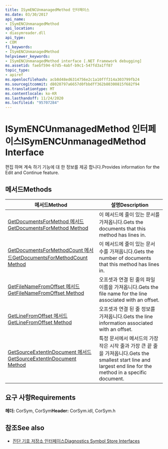 ```yaml
---
title: ISymENCUnmanagedMethod 인터페이스
ms.date: 03/30/2017
api_name:
- ISymENCUnmanagedMethod
api_location:
- diasymreader.dll
api_type:
- COM
f1_keywords:
- ISymENCUnmanagedMethod
helpviewer_keywords:
- ISymENCUnmanagedMethod interface [.NET Framework debugging]
ms.assetid: faebf594-67d5-4abf-b9c1-547fd3a1ff87
topic_type:
- apiref
ms.openlocfilehash: acb8d48ed6314756e2c1a10fff314a303799fb24
ms.sourcegitcommit: d8020797a6657d0fbbdff362b80300815f682f94
ms.translationtype: MT
ms.contentlocale: ko-KR
ms.lasthandoff: 11/24/2020
ms.locfileid: "95707284"
---
```

# <a name="isymencunmanagedmethod-interface"></a><span data-ttu-id="83205-102">ISymENCUnmanagedMethod 인터페이스</span><span class="sxs-lookup"><span data-stu-id="83205-102">ISymENCUnmanagedMethod Interface</span></span>

<span data-ttu-id="83205-103">편집 하며 계속 하기 기능에 대 한 정보를 제공 합니다.</span><span class="sxs-lookup"><span data-stu-id="83205-103">Provides information for the Edit and Continue feature.</span></span>  
  
## <a name="methods"></a><span data-ttu-id="83205-104">메서드</span><span class="sxs-lookup"><span data-stu-id="83205-104">Methods</span></span>  
  
|<span data-ttu-id="83205-105">메서드</span><span class="sxs-lookup"><span data-stu-id="83205-105">Method</span></span>|<span data-ttu-id="83205-106">설명</span><span class="sxs-lookup"><span data-stu-id="83205-106">Description</span></span>|  
|------------|-----------------|  
|[<span data-ttu-id="83205-107">GetDocumentsForMethod 메서드</span><span class="sxs-lookup"><span data-stu-id="83205-107">GetDocumentsForMethod Method</span></span>](isymencunmanagedmethod-getdocumentsformethod-method.md)|<span data-ttu-id="83205-108">이 메서드에 줄이 있는 문서를 가져옵니다.</span><span class="sxs-lookup"><span data-stu-id="83205-108">Gets the documents that this method has lines in.</span></span>|  
|[<span data-ttu-id="83205-109">GetDocumentsForMethodCount 메서드</span><span class="sxs-lookup"><span data-stu-id="83205-109">GetDocumentsForMethodCount Method</span></span>](isymencunmanagedmethod-getdocumentsformethodcount-method.md)|<span data-ttu-id="83205-110">이 메서드에 줄이 있는 문서 수를 가져옵니다.</span><span class="sxs-lookup"><span data-stu-id="83205-110">Gets the number of documents that this method has lines in.</span></span>|  
|[<span data-ttu-id="83205-111">GetFileNameFromOffset 메서드</span><span class="sxs-lookup"><span data-stu-id="83205-111">GetFileNameFromOffset Method</span></span>](isymencunmanagedmethod-getfilenamefromoffset-method.md)|<span data-ttu-id="83205-112">오프셋과 연결 된 줄의 파일 이름을 가져옵니다.</span><span class="sxs-lookup"><span data-stu-id="83205-112">Gets the file name for the line associated with an offset.</span></span>|  
|[<span data-ttu-id="83205-113">GetLineFromOffset 메서드</span><span class="sxs-lookup"><span data-stu-id="83205-113">GetLineFromOffset Method</span></span>](isymencunmanagedmethod-getlinefromoffset-method.md)|<span data-ttu-id="83205-114">오프셋과 연결 된 줄 정보를 가져옵니다.</span><span class="sxs-lookup"><span data-stu-id="83205-114">Gets the line information associated with an offset.</span></span>|  
|[<span data-ttu-id="83205-115">GetSourceExtentInDocument 메서드</span><span class="sxs-lookup"><span data-stu-id="83205-115">GetSourceExtentInDocument Method</span></span>](isymencunmanagedmethod-getsourceextentindocument-method.md)|<span data-ttu-id="83205-116">특정 문서에서 메서드의 가장 작은 시작 줄과 가장 큰 끝 줄을 가져옵니다.</span><span class="sxs-lookup"><span data-stu-id="83205-116">Gets the smallest start line and largest end line for the method in a specific document.</span></span>|  
  
## <a name="requirements"></a><span data-ttu-id="83205-117">요구 사항</span><span class="sxs-lookup"><span data-stu-id="83205-117">Requirements</span></span>  

 <span data-ttu-id="83205-118">**헤더:** CorSym, CorSym</span><span class="sxs-lookup"><span data-stu-id="83205-118">**Header:** CorSym.idl, CorSym.h</span></span>  
  
## <a name="see-also"></a><span data-ttu-id="83205-119">참조</span><span class="sxs-lookup"><span data-stu-id="83205-119">See also</span></span>

- [<span data-ttu-id="83205-120">진단 기호 저장소 인터페이스</span><span class="sxs-lookup"><span data-stu-id="83205-120">Diagnostics Symbol Store Interfaces</span></span>](diagnostics-symbol-store-interfaces.md)
